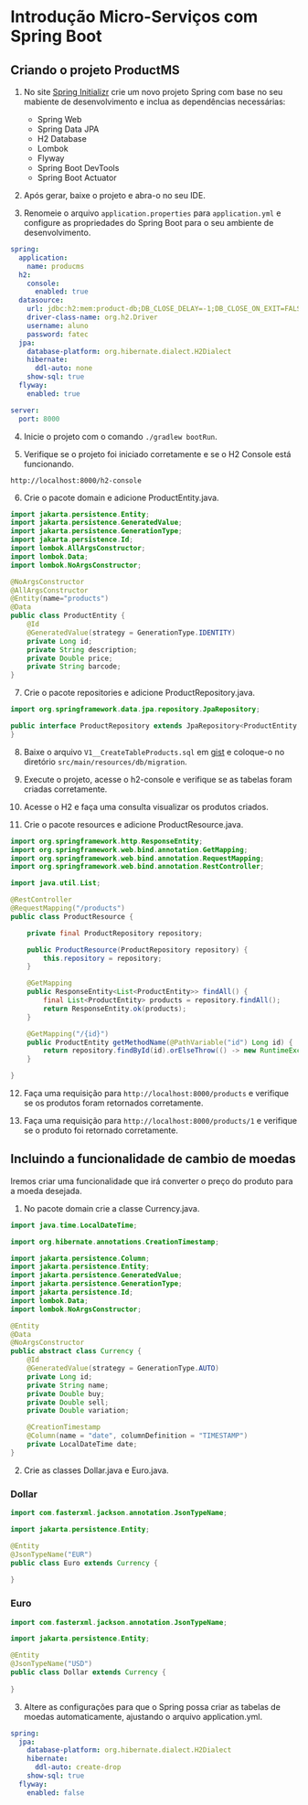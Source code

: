 # Introdução Micro-Serviços com Spring Boot

## Criando o projeto ProductMS

1. No site [Spring Initializr](https://start.spring.io) crie um novo projeto Spring com base no seu mabiente de desenvolvimento e inclua as dependências necessárias:
    - Spring Web
    - Spring Data JPA
    - H2 Database
    - Lombok
    - Flyway
    - Spring Boot DevTools
    - Spring Boot Actuator

2. Após gerar, baixe o projeto e abra-o no seu IDE.

3. Renomeie o arquivo `application.properties` para `application.yml` e configure as propriedades do Spring Boot para o seu ambiente de desenvolvimento.

```yml
spring:
  application:
    name: producms
  h2:
    console:
      enabled: true
  datasource:
    url: jdbc:h2:mem:product-db;DB_CLOSE_DELAY=-1;DB_CLOSE_ON_EXIT=FALSE
    driver-class-name: org.h2.Driver
    username: aluno
    password: fatec
  jpa:
    database-platform: org.hibernate.dialect.H2Dialect
    hibernate:
      ddl-auto: none
    show-sql: true
  flyway:
    enabled: true

server: 
  port: 8000
```

4. Inicie o projeto com o comando `./gradlew bootRun`.

5. Verifique se o projeto foi iniciado corretamente e se o H2 Console está funcionando. 

```
http://localhost:8000/h2-console
```

6. Crie o pacote domain e adicione ProductEntity.java.
```java
import jakarta.persistence.Entity;
import jakarta.persistence.GeneratedValue;
import jakarta.persistence.GenerationType;
import jakarta.persistence.Id;
import lombok.AllArgsConstructor;
import lombok.Data;
import lombok.NoArgsConstructor;

@NoArgsConstructor
@AllArgsConstructor
@Entity(name="products")
@Data
public class ProductEntity {
    @Id
    @GeneratedValue(strategy = GenerationType.IDENTITY)
    private Long id;
    private String description;
    private Double price;
    private String barcode;
}

```

7. Crie o pacote repositories e adicione ProductRepository.java.
```java
import org.springframework.data.jpa.repository.JpaRepository;

public interface ProductRepository extends JpaRepository<ProductEntity, Long> {
}
```

8. Baixe o arquivo `V1__CreateTableProducts.sql` em [gist](https://gist.github.com/BZR4/ee307cdae9219244929726080d98669c) e coloque-o no diretório `src/main/resources/db/migration`.

9. Execute o projeto, acesse o h2-console e verifique se as tabelas foram criadas corretamente.

10. Acesse o H2 e faça uma consulta visualizar os produtos criados.

11. Crie o pacote resources e adicione ProductResource.java.

```java
import org.springframework.http.ResponseEntity;
import org.springframework.web.bind.annotation.GetMapping;
import org.springframework.web.bind.annotation.RequestMapping;
import org.springframework.web.bind.annotation.RestController;

import java.util.List;

@RestController
@RequestMapping("/products")
public class ProductResource {

    private final ProductRepository repository;

    public ProductResource(ProductRepository repository) {
        this.repository = repository;
    }

    @GetMapping
    public ResponseEntity<List<ProductEntity>> findAll() {
        final List<ProductEntity> products = repository.findAll();
        return ResponseEntity.ok(products);
    }

    @GetMapping("/{id}")
    public ProductEntity getMethodName(@PathVariable("id") Long id) {
        return repository.findById(id).orElseThrow(() -> new RuntimeException("Product not found"));
    }

}
```

12. Faça uma requisição para `http://localhost:8000/products` e verifique se os produtos foram retornados corretamente.

13. Faça uma requisição para `http://localhost:8000/products/1` e verifique se o produto foi retornado corretamente.

## Incluindo a funcionalidade de cambio de moedas

Iremos criar uma funcionalidade que irá converter o preço do produto para a moeda desejada.

1. No pacote domain crie a classe Currency.java.
```java
import java.time.LocalDateTime;

import org.hibernate.annotations.CreationTimestamp;

import jakarta.persistence.Column;
import jakarta.persistence.Entity;
import jakarta.persistence.GeneratedValue;
import jakarta.persistence.GenerationType;
import jakarta.persistence.Id;
import lombok.Data;
import lombok.NoArgsConstructor;

@Entity
@Data
@NoArgsConstructor
public abstract class Currency {
    @Id
    @GeneratedValue(strategy = GenerationType.AUTO)
    private Long id;
    private String name;
    private Double buy;
    private Double sell;
    private Double variation;

    @CreationTimestamp
    @Column(name = "date", columnDefinition = "TIMESTAMP")
    private LocalDateTime date;
}
```
2. Crie as classes Dollar.java e Euro.java.

### Dollar
```java
import com.fasterxml.jackson.annotation.JsonTypeName;

import jakarta.persistence.Entity;

@Entity
@JsonTypeName("EUR")
public class Euro extends Currency {
    
}
```
### Euro
```java
import com.fasterxml.jackson.annotation.JsonTypeName;

import jakarta.persistence.Entity;

@Entity
@JsonTypeName("USD")
public class Dollar extends Currency {
    
}
```

3. Altere as configurações para que o Spring possa criar as tabelas de moedas automaticamente, ajustando o arquivo application.yml.
```yml
spring:
  jpa:
    database-platform: org.hibernate.dialect.H2Dialect
    hibernate:
      ddl-auto: create-drop
    show-sql: true
  flyway:
    enabled: false
```
  





